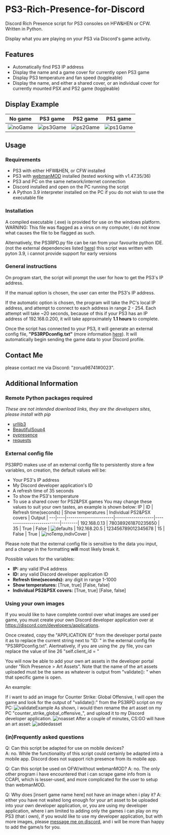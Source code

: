 # PS3-Rich-Presence-for-Discord
Discord Rich Presence script for PS3 consoles on HFW&HEN or CFW.
Written in Python.

Display what you are playing on your PS3 via Discord's game activity.

## Features
* Automatically find PS3 IP address
* Display the name and a game cover for currently open PS3 game
* Display PS3 temperature and fan speed (toggleable)
* Display the name, and either a shared cover, or an individual cover for currently mounted PSX and PS2 game (toggleable)

## Display Example
 No game 	| 	PS3 game 	|	PS2 game 	|	PS1 game 	|
 -----------|---------------|---------------|---------------|
 ![noGame](https://i.imgur.com/lw1vMGz.png) | ![ps3Game](https://i.imgur.com/aQxcbQG.png) | ![ps2Game](https://i.imgur.com/Z5vYdog.png) | ![ps1Game](https://i.imgur.com/7qfsisz.png) |

## Usage

### Requirements
* PS3 with either HFW&HEN, or CFW installed
* PS3 with [webmanMOD](https://github.com/aldostools/webMAN-MOD/releases) installed (tested working with v1.47.35/36)
* PS3 and PC on the same network/internet connection
* Discord installed and open on the PC running the script
* A Python 3.9 interpreter installed on the PC if you do not wish to use the executable file

### Installation
A compiled executable (.exe) is provided for use on the windows platform. 
WARNING: This file was flagged as a virus on my computer, i do not know what causes the file to be flagged as such.

Alternatively, the PS3RPD.py file can be ran from your favourite python IDE. (not the external dependencies listed [here]())
this script was written with pyton 3.9, i cannot provide support for early versions

### General instructions
On program start, the script will prompt the user for how to get the PS3's IP address.

If the manual option is chosen, the user can enter the PS3's IP address.

If the automatic option is chosen, the program will take the PC's local IP address, and attempt to connect to each address in range 2 - 254.
Each attempt will take ~20 seconds, because of this if your PS3 has an IP address of 192.168.0.200, it will take approximately **1.1 hours** to complete.

Once the script has connected to your PS3, it will generate an external config file, **"PS3RPDconfig.txt"** (more information [here]()). It will automatically begin sending the game data to your Discord profile.

## Contact Me
please contact me via Discord: "zorua98741#0023".

## Additional Information

### Remote Python packages required
*These are not intended download links, they are the developers sites, please install with pip*
* [urllib3](https://urllib3.readthedocs.io/en/stable/)
* [BeautifulSoup4](https://www.crummy.com/software/BeautifulSoup/)
* [pypresence](https://github.com/qwertyquerty/pypresence)
* [requests](https://docs.python-requests.org/en/latest/)

### External config file
PS3RPD makes use of an external config file to persistently store a few variables, on creation, the default values will be:
* Your PS3's IP address
* My Discord developer application's ID
* A refresh time of 35 seconds
* To show the PS3's temperature
* To use a shared cover for PS2&PSX games
You may change these values to suit your own tastes, an example is shown below:
 IP | ID | Refresh time(seconds) | Show temperatures | Individual PS2&PSX covers | Output |
 ---|----|-----------------------|-------------------|---------------------------|--------|
192.168.0.13 | 780389261870235650 | 35 | True | False | ![defaults]() |
192.168.20.5 | 123456789012345678 | 15 | False | True | ![noTemp,indivCover]() |

Please note that the external config file is sensitive to the data you input, and a change in the formatting **will** most likely break it.

Possible values for the variables:
* __IP:__ any valid IPv4 address
* __ID:__ any valid Discord developer application ID
* __Refresh time(seconds):__ any digit in range 1-1000
* __Show temperatures:__ [True, true] [False, false]
* __Individual PS2&PSX covers:__ [True, true] [False, false]

### Using your own images
If you would like to have complete control over what images are used per game, you must create your own Discord developer application over at https://discord.com/developers/applications.

Once created, copy the "APPLICATION ID" from the developer portal paste it as to replace the current string next to "ID: " in the external config file "PS3RPDconfig.txt".
Alertnatively, if you are using the .py file, you can replace the value of line 26 "self.client_id = "

You will now be able to add your own art assets in the developer portal under "Rich Presence > Art Assets". Note that the name of the art assets uploaded must be the same as whatever is output from "validate(): " when that specific game is open.

An example:

If i want to add an image for Counter Strike: Global Offensive, I will open the game and look for the output of "validate():" from the PS3RPD script on my PC:
![validateExample](https://i.imgur.com/7EEgUYn.png)
As shown, i would then rename the art asset on my PC "counter_strike_global_offensive_", and upload it to my Discord developer application.
![noasset](https://i.imgur.com/8mJvYDH.png)
After a couple of minutes, CS:GO will have an art asset:
![addedasset](https://i.imgur.com/XLIsIVV.png)

### (in)Frequently asked questions
Q: Can this script be adapted for use on mobile devices?<br>
A: no. While the functionality of this script could certainly be adapted into a mobile app. Discord does not support rich presence from its mobile app.

Q: Can this script be used on OFW/without webmanMOD?
A: no. The only other program i have encountered that i can scrape game info from is CCAPI, which is lesser-used, and more complicated for the user to setup than webmanMOD.

Q: Why does [insert game name here] not have an image when i play it?
A: either you have not waited long enough for your art asset to be uploaded into your own developer application, or, you are using my developer application,
where i am limited to adding only the games i can play on my PS3 (that i own), if you would like to use my developer application, but with more images, please [message me on discord](),
and i will be more than happy to add the game/s for you.